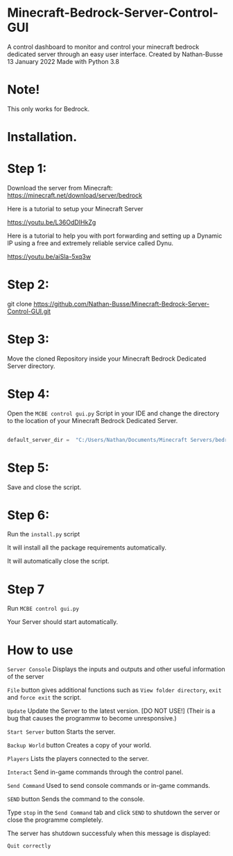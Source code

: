 # Minecraft-Bedrock-Server-Control-GUI
A control dashboard to monitor and control your minecraft bedrock dedicated server through an easy user interface.  Created by Nathan-Busse  13 January 2022  Made with Python 3.8

# Note!

This only works for Bedrock.

# Installation.

# Step 1:

Download the server from Minecraft: https://minecraft.net/download/server/bedrock

Here is a tutorial to setup your Minecraft Server

https://youtu.be/L36OdDIHkZg

Here is a tutorial to help you with port forwarding and setting up a Dynamic IP using a free and extremely reliable service called Dynu.

https://youtu.be/aiSla-5xq3w

# Step 2:
 
 git clone https://github.com/Nathan-Busse/Minecraft-Bedrock-Server-Control-GUI.git
 
 # Step 3:
 
 Move the cloned Repository inside your Minecraft Bedrock Dedicated Server directory.
 
 # Step 4:

Open the ```MCBE control gui.py``` Script in your IDE and change the directory to the location of your Minecraft Bedrock Dedicated Server.

```python
  
default_server_dir =  "C:/Users/Nathan/Documents/Minecraft Servers/bedrock-server-1.18.2.03" # Change directory to your server's location
```
# Step 5: 

Save and close the script.

# Step 6:

Run the ```install.py``` script

It will install all the package requirements automatically.

It will automatically close the script.

# Step 7

Run ```MCBE control gui.py```

Your Server should start automatically.

# How to use
```Server Console``` Displays the inputs and outputs and other useful information of the server 

```File``` button gives additional functions such as ```View folder directory```,  ```exit``` and ```force exit``` the script.

```Update``` Update the Server to the latest version. [DO NOT USE!] (Their is a bug that causes the programmw to become unresponsive.)

```Start Server``` button Starts the server.

```Backup World``` button Creates a copy of your world.

```Players``` Lists the players connected to the server.

```Interact``` Send in-game commands through the control panel.

```Send Command``` Used to send console commands or in-game commands.

```SEND``` button Sends the command to the console.

Type ```stop``` in the ```Send Command``` tab and click ```SEND``` to shutdown the server or close the programme completely.

The server has shutdown successfuly when this message is displayed:

```
Quit correctly

```


